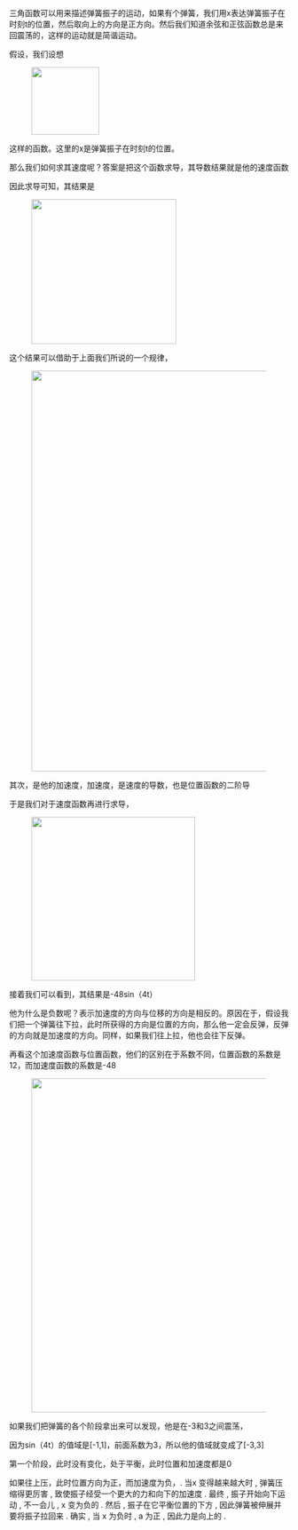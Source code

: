 <p data-pid="AMLp-ySj">三角函数可以用来描述弹簧振子的运动，如果有个弹簧，我们用x表达弹簧振子在时刻t的位置，然后取向上的方向是正方向。然后我们知道余弦和正弦函数总是来回震荡的，这样的运动就是简谐运动。</p><p data-pid="OYRt6I6C">假设，我们设想</p><figure data-size="normal"><img src="https://picx.zhimg.com/v2-bb323eec42c728a103f90eebdd53cb7a_720w.jpg?source=d16d100b" data-caption="" data-size="normal" data-rawwidth="122" data-rawheight="41" class="content_image" width="122"></figure><p data-pid="XH2JrKbh">这样的函数。这里的x是弹簧振子在时刻t的位置。</p><p data-pid="HODYshZ3">那么我们如何求其速度呢？答案是把这个函数求导，其导数结果就是他的速度函数</p><p data-pid="j2tkoqW4">因此求导可知，其结果是</p><figure data-size="normal"><img src="https://pic1.zhimg.com/v2-6f20e8ff3124fb22ed6e6ac19b9e3a46_720w.jpg?source=d16d100b" data-caption="" data-size="normal" data-rawwidth="261" data-rawheight="47" class="content_image" width="261"></figure><p data-pid="1zfcQuJg">这个结果可以借助于上面我们所说的一个规律，</p><figure data-size="normal"><img src="https://picx.zhimg.com/v2-dd19adfa7a947058b65dc8eb97248829_720w.jpg?source=d16d100b" data-caption="" data-size="normal" data-rawwidth="722" data-rawheight="122" class="origin_image zh-lightbox-thumb" width="722" data-original="https://pica.zhimg.com/v2-dd19adfa7a947058b65dc8eb97248829_720w.jpg?source=d16d100b"></figure><p data-pid="eDoF4yiR">其次，是他的加速度，加速度，是速度的导数，也是位置函数的二阶导</p><p data-pid="EfC02M_l">于是我们对于速度函数再进行求导，</p><figure data-size="normal"><img src="https://picx.zhimg.com/v2-5bab9e31444dd34d8865524b07e6d378_720w.jpg?source=d16d100b" data-caption="" data-size="normal" data-rawwidth="295" data-rawheight="47" class="content_image" width="295"></figure><p data-pid="hm2diJu0">接着我们可以看到，其结果是-48sin（4t）</p><p data-pid="fss3fiFx">他为什么是负数呢？表示加速度的方向与位移的方向是相反的。原因在于，假设我们把一个弹簧往下拉，此时所获得的方向是位置的方向，那么他一定会反弹，反弹的方向就是加速度的方向。同样，如果我们往上拉，他也会往下反弹。</p><p data-pid="LhVHZF82">再看这个加速度函数与位置函数，他们的区别在于系数不同，位置函数的系数是12，而加速度函数的系数是-48</p><figure data-size="normal"><img src="https://picx.zhimg.com/v2-1079d0bc9d3485dd839de2e515b2dcc1_720w.jpg?source=d16d100b" data-caption="" data-size="normal" data-rawwidth="602" data-rawheight="208" class="origin_image zh-lightbox-thumb" width="602" data-original="https://pic1.zhimg.com/v2-1079d0bc9d3485dd839de2e515b2dcc1_720w.jpg?source=d16d100b"></figure><p data-pid="AebIofQT">如果我们把弹簧的各个阶段拿出来可以发现，他是在-3和3之间震荡，</p><p data-pid="PBYGbRvI">因为sin（4t）的值域是[-1,1]，前面系数为3，所以他的值域就变成了[-3,3]</p><p data-pid="Sf2GeGSh">第一个阶段，此时没有变化，处于平衡，此时位置和加速度都是0</p><p data-pid="PzDeKmol">如果往上压，此时位置方向为正，而加速度为负，. 当x 变得越来越大时 , 弹簧压缩得更厉害 , 致使振子经受一个更大的力和向下的加速度 . 最终 , 振子开始向下运动 , 不一会儿 , x 变为负的 . 然后 , 振子在它平衡位置的下方 , 因此弹簧被伸展并要将振子拉回来 . 确实 , 当 x 为负时 , a 为正 , 因此力是向上的 . </p><p></p>